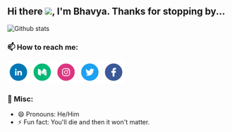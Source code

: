 ## Hi there <img src="https://raw.githubusercontent.com/MartinHeinz/MartinHeinz/master/wave.gif" width="30px">, I'm Bhavya. Thanks for stopping by...

![Github stats](https://github-readme-stats.vercel.app/api?username=bhavyatyagi&show_icons=true&count_private=true&include_all_commits=true&theme=github_dark)

### 📫 How to reach me:
<a href="https://www.linkedin.com/in/tyagibhavya/"><img src="https://github.com/aritraroy/social-icons/blob/master/linkedin-icon.png?raw=true" width="50"></a>
<a href="https://medium.com/@bhavyatyagi16/"><img src="https://github.com/aritraroy/social-icons/blob/master/medium-icon.png" width="50"></a>
<a href="https://www.instagram.com/bhavyatyagi16/"><img src="https://github.com/aritraroy/social-icons/blob/master/instagram-icon.png?raw=true" width="50"></a>
<a href="https://twitter.com/bhavyatyagi16"><img src="https://github.com/aritraroy/social-icons/blob/master/twitter-icon.png" width="50"></a>
<a href="https://www.facebook.com/bhavytyagi16"><img src="https://github.com/aritraroy/social-icons/blob/master/facebook-icon.png?raw=true" width="50"></a>

### 💬 Misc: 
- 😄 Pronouns: He/Him
- ⚡ Fun fact: You'll die and then it won't matter.
                                                                                                                                                     
<!--
**bhavyatyagi/bhavyatyagi** is a ✨ _special_ ✨ repository because its `README.md` (this file) appears on your GitHub profile.

Here are some ideas to get you started:

- 🔭 I’m currently working on ...
- 🌱 I’m currently learning ...
- 👯 I’m looking to collaborate on ...
- 🤔 I’m looking for help with ...
- 💬 Ask me about ...
- 📫 How to reach me: ...
- 😄 Pronouns: He/Him
- ⚡ Fun fact: ...
-->
